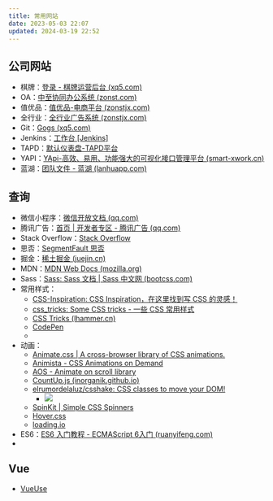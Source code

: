 ```yaml
---
title: 常用网站
date: 2023-05-03 22:07
updated: 2024-03-19 22:52
---
```


## 公司网站

- 棋牌：[登录 - 棋牌运营后台 (xq5.com)](http://admin.role.xq5.com/login)
- OA：[中至协同办公系统 (zonst.com)](http://oa.zonst.com/login/accountLogin.jsp)
- 值优品：[值优品-电商平台 (zonstjx.com)](http://shop.zonstjx.com/#/login)
- 全行业：[全行业广告系统 (zonstjx.com)](http://tx.zonstjx.com/login)
- Git：[Gogs (xq5.com)](https://git.xq5.com/)
- Jenkins：[工作台 [Jenkins]](http://47.102.195.242:18091/jenkins/)
- TAPD：[默认仪表盘-TAPD平台](https://www.tapd.cn/my_dashboard)
- YAPI：[YApi-高效、易用、功能强大的可视化接口管理平台 (smart-xwork.cn)](http://yapi.smart-xwork.cn/)
- 蓝湖：[团队文件 - 蓝湖 (lanhuapp.com)](https://lanhuapp.com/dashboard/#/item?fid=all&tid=e0f30fc8-53f1-4381-8636-ed7ffaff0ab2)

## 查询

- 微信小程序：[微信开放文档 (qq.com)](https://developers.weixin.qq.com/miniprogram/dev/framework/)
- 腾讯广告：[首页 | 开发者专区 - 腾讯广告 (qq.com)](https://developers.e.qq.com/)
- Stack Overflow：[Stack Overflow](https://stackoverflow.com/)
- 思否：[SegmentFault 思否](https://segmentfault.com/)
- 掘金：[稀土掘金 (juejin.cn)](https://juejin.cn/)
- MDN：[MDN Web Docs (mozilla.org)](https://developer.mozilla.org/zh-CN/)
- Sass：[Sass: Sass 文档 | Sass 中文网 (bootcss.com)](https://sass.bootcss.com/documentation)
- 常用样式：
	- [CSS-Inspiration: CSS Inspiration，在这里找到写 CSS 的灵感！ ](https://github.com/chokcoco/CSS-Inspiration)
	- [css_tricks: Some CSS tricks - 一些 CSS 常用样式 ](https://github.com/QiShaoXuan/css_tricks)
	- [CSS Tricks (lhammer.cn)](https://lhammer.cn/You-need-to-know-css/#/zh-cn/)
	- [CodePen](https://codepen.io/)
	-
- 动画：
	- [Animate.css | A cross-browser library of CSS animations.](https://animate.style/)
	- [Animista - CSS Animations on Demand](https://animista.net/)
	- [AOS - Animate on scroll library](https://michalsnik.github.io/aos/)
	- [CountUp.js (inorganik.github.io)](https://inorganik.github.io/countUp.js/)
	- [elrumordelaluz/csshake: CSS classes to move your DOM! ](https://github.com/elrumordelaluz/csshake)
		- ![](https://cdn.wallleap.cn/img/pic/illustrtion/202211221148026.png)
	- [SpinKit | Simple CSS Spinners](https://tobiasahlin.com/spinkit/)
	- [Hover.css](https://ianlunn.github.io/Hover/)
	- [loading.io](https://loading.io/)
- ES6：[ES6 入门教程 - ECMAScript 6入门 (ruanyifeng.com)](https://es6.ruanyifeng.com/)
-

## Vue

- [VueUse](https://vueuse.org/)
